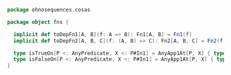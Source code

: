 
```scala
package ohnosequences.cosas

package object fns {

  implicit def toDepFn1[A, B](f: A => B): Fn1[A, B] = Fn1(f)
  implicit def toDepFn2[A, B, C](f: (A, B) => C): Fn2[A, B, C] = Fn2(f)

  type isTrueOn[P <: AnyPredicate, X <: P#In1] = AnyApp1At[P, X] { type Y = True }
  type isFalseOn[P <: AnyPredicate, X <: P#In1] = AnyApp1At[P, X] { type Y = False }
}

```




[test/scala/cosas/asserts.scala]: ../../../../test/scala/cosas/asserts.scala.md
[test/scala/cosas/DenotationTests.scala]: ../../../../test/scala/cosas/DenotationTests.scala.md
[test/scala/cosas/EqualityTests.scala]: ../../../../test/scala/cosas/EqualityTests.scala.md
[test/scala/cosas/DependentFunctionsTests.scala]: ../../../../test/scala/cosas/DependentFunctionsTests.scala.md
[test/scala/cosas/KListsTests.scala]: ../../../../test/scala/cosas/KListsTests.scala.md
[test/scala/cosas/RecordTests.scala]: ../../../../test/scala/cosas/RecordTests.scala.md
[test/scala/cosas/NatTests.scala]: ../../../../test/scala/cosas/NatTests.scala.md
[test/scala/cosas/TypeUnionTests.scala]: ../../../../test/scala/cosas/TypeUnionTests.scala.md
[main/scala/cosas/package.scala]: ../package.scala.md
[main/scala/cosas/types/package.scala]: ../types/package.scala.md
[main/scala/cosas/types/types.scala]: ../types/types.scala.md
[main/scala/cosas/types/parsing.scala]: ../types/parsing.scala.md
[main/scala/cosas/types/productTypes.scala]: ../types/productTypes.scala.md
[main/scala/cosas/types/syntax.scala]: ../types/syntax.scala.md
[main/scala/cosas/types/project.scala]: ../types/project.scala.md
[main/scala/cosas/types/denotations.scala]: ../types/denotations.scala.md
[main/scala/cosas/types/functionTypes.scala]: ../types/functionTypes.scala.md
[main/scala/cosas/types/serialization.scala]: ../types/serialization.scala.md
[main/scala/cosas/klists/replace.scala]: ../klists/replace.scala.md
[main/scala/cosas/klists/cons.scala]: ../klists/cons.scala.md
[main/scala/cosas/klists/klists.scala]: ../klists/klists.scala.md
[main/scala/cosas/klists/take.scala]: ../klists/take.scala.md
[main/scala/cosas/klists/package.scala]: ../klists/package.scala.md
[main/scala/cosas/klists/takeFirst.scala]: ../klists/takeFirst.scala.md
[main/scala/cosas/klists/toList.scala]: ../klists/toList.scala.md
[main/scala/cosas/klists/filter.scala]: ../klists/filter.scala.md
[main/scala/cosas/klists/pick.scala]: ../klists/pick.scala.md
[main/scala/cosas/klists/drop.scala]: ../klists/drop.scala.md
[main/scala/cosas/klists/map.scala]: ../klists/map.scala.md
[main/scala/cosas/klists/at.scala]: ../klists/at.scala.md
[main/scala/cosas/klists/syntax.scala]: ../klists/syntax.scala.md
[main/scala/cosas/klists/fold.scala]: ../klists/fold.scala.md
[main/scala/cosas/klists/noDuplicates.scala]: ../klists/noDuplicates.scala.md
[main/scala/cosas/klists/slice.scala]: ../klists/slice.scala.md
[main/scala/cosas/klists/find.scala]: ../klists/find.scala.md
[main/scala/cosas/records/package.scala]: ../records/package.scala.md
[main/scala/cosas/records/recordTypes.scala]: ../records/recordTypes.scala.md
[main/scala/cosas/records/syntax.scala]: ../records/syntax.scala.md
[main/scala/cosas/records/reorder.scala]: ../records/reorder.scala.md
[main/scala/cosas/typeUnions/typeUnions.scala]: ../typeUnions/typeUnions.scala.md
[main/scala/cosas/typeUnions/package.scala]: ../typeUnions/package.scala.md
[main/scala/cosas/fns/predicates.scala]: predicates.scala.md
[main/scala/cosas/fns/instances.scala]: instances.scala.md
[main/scala/cosas/fns/package.scala]: package.scala.md
[main/scala/cosas/fns/syntax.scala]: syntax.scala.md
[main/scala/cosas/fns/functions.scala]: functions.scala.md
[main/scala/cosas/subtyping.scala]: ../subtyping.scala.md
[main/scala/cosas/witness.scala]: ../witness.scala.md
[main/scala/cosas/equality.scala]: ../equality.scala.md
[main/scala/cosas/Nat.scala]: ../Nat.scala.md
[main/scala/cosas/Bool.scala]: ../Bool.scala.md